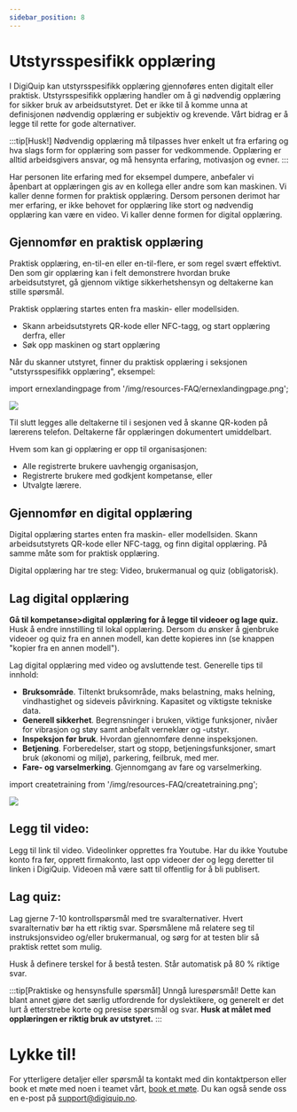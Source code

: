 ```yaml
---
sidebar_position: 8
---
```


# Utstyrsspesifikk opplæring

I DigiQuip kan utstyrsspesifikk opplæring gjennoføres enten digitalt eller praktisk. Utstyrsspesifikk opplæring handler om å gi nødvendig opplæring for sikker bruk av arbeidsutstyret. Det er ikke til å komme unna at definisjonen nødvendig opplæring er subjektiv og krevende. Vårt bidrag er å legge til rette for gode alternativer.

:::tip[Husk!]
Nødvendig opplæring må tilpasses hver enkelt ut fra erfaring og hva slags form for opplæring som passer for vedkommende. Opplæring er alltid arbeidsgivers ansvar, og må hensynta erfaring, motivasjon og evner.
:::

Har personen lite erfaring med for eksempel dumpere, anbefaler vi åpenbart at opplæringen gis av en kollega eller andre som kan maskinen. Vi kaller denne formen for praktisk opplæring. Dersom personen derimot har mer erfaring, er ikke behovet for opplæring like stort og nødvendig opplæring kan være en video. Vi kaller denne formen for digital opplæring.

## Gjennomfør en praktisk opplæring

Praktisk opplæring, en-til-en eller en-til-flere, er som regel svært effektivt. Den som gir opplæring kan i felt demonstrere hvordan bruke arbeidsutstyret, gå gjennom viktige sikkerhetshensyn og deltakerne kan stille spørsmål.

Praktisk opplæring startes enten fra maskin- eller modellsiden. 
- Skann arbeidsutstyrets QR-kode eller NFC-tagg, og start opplæring derfra, eller
- Søk opp maskinen og start opplæring

Når du skanner utstyret, finner du praktisk opplæring i seksjonen "utstyrsspesifikk opplæring", eksempel:

import ernexlandingpage from '/img/resources-FAQ/ernexlandingpage.png';

<img src={ernexlandingpage} style={{width:300}} />

Til slutt legges alle deltakerne til i sesjonen ved å skanne QR-koden på lærerens telefon. Deltakerne får opplæringen dokumentert umiddelbart.

Hvem som kan gi opplæring er opp til organisasjonen:
- Alle registrerte brukere uavhengig organisasjon,
- Registrerte brukere med godkjent kompetanse, eller
- Utvalgte lærere.

## Gjennomfør en digital opplæring

Digital opplæring startes enten fra maskin- eller modellsiden. Skann arbeidsutstyrets QR-kode eller NFC-tagg, og finn digital opplæring. På samme måte som for praktisk opplæring.

Digital opplæring har tre steg: Video, brukermanual og quiz (obligatorisk).

## Lag digital opplæring

**Gå til kompetanse>digital opplæring for å legge til videoer og lage quiz.** Husk å endre innstilling til lokal opplæring. Dersom du ønsker å gjenbruke videoer og quiz fra en annen modell, kan dette kopieres inn (se knappen "kopier fra en annen modell").

Lag digital opplæring med video og avsluttende test. Generelle tips til innhold:

- **Bruksområde**. Tiltenkt bruksområde, maks belastning, maks helning, vindhastighet og sideveis påvirkning. Kapasitet og viktigste tekniske data.
- **Generell sikkerhet**. Begrensninger i bruken, viktige funksjoner, nivåer for vibrasjon og støy samt anbefalt verneklær og -utstyr.
- **Inspeksjon før bruk**. Hvordan gjennomføre denne inspeksjonen.
- **Betjening**. Forberedelser, start og stopp, betjeningsfunksjoner, smart bruk (økonomi og miljø), parkering, feilbruk, med mer.
- **Fare- og varselmerking**. Gjennomgang av fare og varselmerking.

import createtraining from '/img/resources-FAQ/createtraining.png';

<img src={createtraining} style={{width:800}} />

## Legg til video:
Legg til link til video. Videolinker opprettes fra Youtube. Har du ikke Youtube konto fra før, opprett firmakonto, last opp videoer der og legg deretter til linken i DigiQuip. Videoen må være satt til offentlig for å bli publisert.

## Lag quiz:
Lag gjerne 7-10 kontrollspørsmål med tre svaralternativer. Hvert svaralternativ bør ha ett riktig svar. Spørsmålene må relatere seg til instruksjonsvideo og/eller brukermanual, og sørg for at testen blir så praktisk rettet som mulig.

Husk å definere terskel for å bestå testen. Står automatisk på 80 % riktige svar.

:::tip[Praktiske og hensynsfulle spørsmål]
Unngå lurespørsmål! Dette kan blant annet gjøre det særlig utfordrende for dyslektikere, og generelt er det lurt å etterstrebe korte og presise spørsmål og svar. **Husk at målet med opplæringen er riktig bruk av utstyret.**
:::

# Lykke til!

For ytterligere detaljer eller spørsmål ta kontakt med din kontaktperson eller book et møte med noen i teamet vårt, [book et møte](https://digiquip.no/about). Du kan også sende oss en e-post på support@digiquip.no.